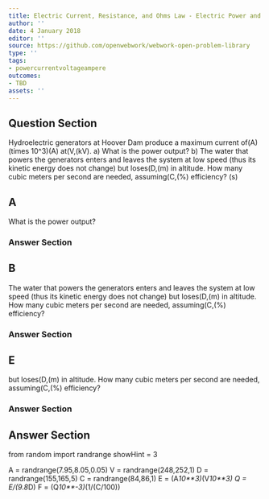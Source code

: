 ```yaml
---
title: Electric Current, Resistance, and Ohms Law - Electric Power and Energy
author: ''
date: 4 January 2018
editor: ''
source: https://github.com/openwebwork/webwork-open-problem-library
type: ''
tags:
- powercurrentvoltageampere
outcomes:
- TBD
assets: ''
---
```


## Question Section 

Hydroelectric generators at Hoover Dam produce a maximum current of(A)(times 10^3)(A) at(V,(kV).
a) What is the power output?
b) The water that powers the generators enters and leaves the system at low speed (thus its kinetic energy does not change) but loses(D,(m) in altitude. How many cubic meters per second are needed, assuming(C,(%) efficiency?
(s)
## A
What is the power output?
### Answer Section
## B
The water that powers the generators enters and leaves the system at low speed (thus its kinetic energy does not change) but loses(D,(m) in altitude. How many cubic meters per second are needed, assuming(C,(%) efficiency?
### Answer Section
## E
but loses(D,(m) in altitude. How many cubic meters per second are needed, assuming(C,(%) efficiency?
### Answer Section


## Answer Section

from random import randrange
showHint = 3


A = randrange(7.95,8.05,0.05)
V = randrange(248,252,1)
D = randrange(155,165,5)
C = randrange(84,86,1)
E = (A*10**3)*(V*10**3)
Q = E/(9.8*D)
F = (Q*10**-3)*(1/(C/100))
